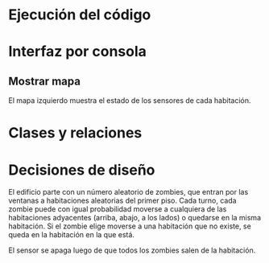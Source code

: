 # Ejecución del código

# Interfaz por consola

## Mostrar mapa

El mapa izquierdo muestra el estado de los sensores de cada habitación.


# Clases y relaciones

# Decisiones de diseño
El edificio parte con un número aleatorio de zombies, que entran por las ventanas a habitaciones aleatorias del primer piso. Cada turno, cada zombie puede con igual probabilidad moverse a cualquiera de las habitaciones adyacentes (arriba, abajo, a los lados) o quedarse en la misma habitación. Si el zombie elige moverse a una habitación que no existe, se queda en la habitación en la que está.

El sensor se apaga luego de que todos los zombies salen de la habitación.